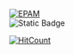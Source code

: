[![EPAM](https://img.shields.io/badge/Cloud&DevOps%20UA%20Lab%202nd%20Path-Configuration%20Management-green)](./)<br>
![Static Badge](https://img.shields.io/badge/:badgeContent)

[![HitCount](https://hits.dwyl.com/HarrierPanels/ansible.svg?style=flat&show=unique)](http://hits.dwyl.com/HarrierPanels/ansible)
<br>
